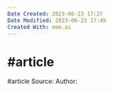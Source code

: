 ```yaml
---
Date Created: 2023-06-23 17:27
Date Modified: 2023-06-23 17:45
Created With: mem.ai
---
```


# #article


#article
Source:
Author:
